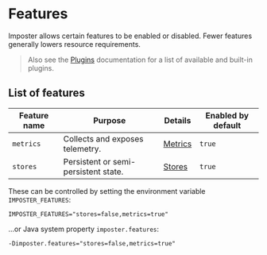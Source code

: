 # Features

Imposter allows certain features to be enabled or disabled. Fewer features generally lowers resource requirements.

> Also see the [Plugins](./plugins.md) documentation for a list of available and built-in plugins.

## List of features

| Feature name    | Purpose                              | Details                                | Enabled by default |
|-----------------|--------------------------------------|----------------------------------------|--------------------|
| `metrics`       | Collects and exposes telemetry.      | [Metrics](./metrics_logs_telemetry.md) | `true`             |
| `stores`        | Persistent or semi-persistent state. | [Stores](./stores.md)                  | `true`             |

These can be controlled by setting the environment variable `IMPOSTER_FEATURES`:

    IMPOSTER_FEATURES="stores=false,metrics=true"

...or Java system property `imposter.features`:

    -Dimposter.features="stores=false,metrics=true"
